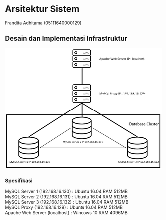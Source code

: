 # Arsitektur Sistem
Frandita Adhitama (05111640000129)


## Desain dan Implementasi Infrastruktur
![infrastruktur](images/system-architecture.PNG)

### Spesifikasi
MySQL Server 1 (192.168.16.130) : Ubuntu 16.04 RAM 512MB  
MySQL Server 2 (192.168.16.131) : Ubuntu 16.04 RAM 512MB  
MySQL Server 3 (192.168.16.132) : Ubuntu 16.04 RAM 512MB  
MySQL Proxy (192.168.16.129) : Ubuntu 16.04 RAM 512MB  
Apache Web Server (localhost) : Windows 10 RAM 4096MB  
